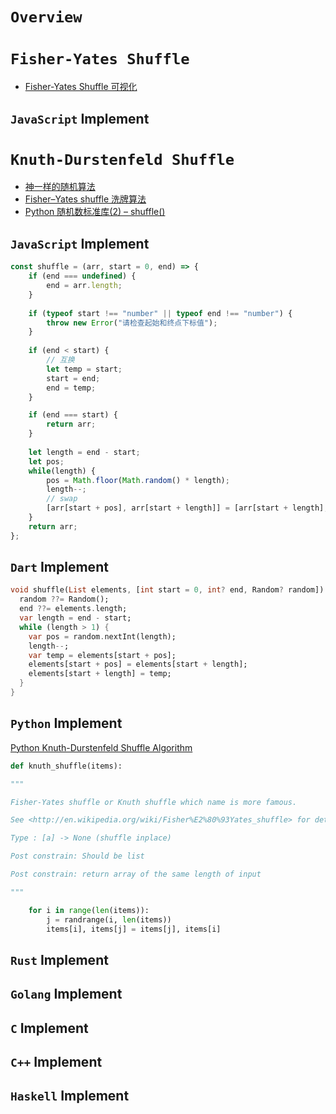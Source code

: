 # `Overview`

# `Fisher-Yates Shuffle`

* [Fisher-Yates Shuffle 可视化](https://codepen.io/haoyang/pen/jMvMQq)

## `JavaScript` Implement

# `Knuth-Durstenfeld Shuffle`

* [神一样的随机算法](https://mp.weixin.qq.com/s?__biz=MzU4NTIxODYwMQ==&mid=2247484310&idx=1&sn=916f92afff6016256648cfb3c7fd83e7&chksm=fd8cacd0cafb25c670587f22524b111d74b4ddd9954070930b6ef6efb1bd8fba13d4250e57d8&token=885428195&lang=zh_CN#rd)
* [Fisher–Yates shuffle 洗牌算法](https://gaohaoyang.github.io/2016/10/16/shuffle-algorithm/)
* [Python 随机数标准库(2) – shuffle()](https://lujiaying.github.io/posts/2016/08/Python-random-2/)

## `JavaScript` Implement

```js
const shuffle = (arr, start = 0, end) => {
	if (end === undefined) {
		end = arr.length;
	}
	
	if (typeof start !== "number" || typeof end !== "number") {
		throw new Error("请检查起始和终点下标值");
	}
	
	if (end < start) {
	    // 互换
	    let temp = start;
	    start = end;
	    end = temp;
	}

	if (end === start) {
		return arr;
	}
  
	let length = end - start;
	let pos;
	while(length) {
		pos = Math.floor(Math.random() * length);
		length--;
		// swap
		[arr[start + pos], arr[start + length]] = [arr[start + length], arr[start + pos]];
	}
	return arr;
};
```

## `Dart` Implement

```dart
void shuffle(List elements, [int start = 0, int? end, Random? random]) {
  random ??= Random();
  end ??= elements.length;
  var length = end - start;
  while (length > 1) {
    var pos = random.nextInt(length);
    length--;
    var temp = elements[start + pos];
    elements[start + pos] = elements[start + length];
    elements[start + length] = temp;
  }
}
```

## `Python` Implement

[Python Knuth-Durstenfeld Shuffle Algorithm](https://gist.github.com/m00nlight/b3f7a4e4fb9ee9ddd1dd)

```python
def knuth_shuffle(items):

"""

Fisher-Yates shuffle or Knuth shuffle which name is more famous.

See <http://en.wikipedia.org/wiki/Fisher%E2%80%93Yates_shuffle> for detail

Type : [a] -> None (shuffle inplace)

Post constrain: Should be list

Post constrain: return array of the same length of input

"""

	for i in range(len(items)):
		j = randrange(i, len(items))
		items[i], items[j] = items[j], items[i]
```

## `Rust` Implement

## `Golang` Implement

## `C` Implement

## `C++` Implement

## `Haskell` Implement